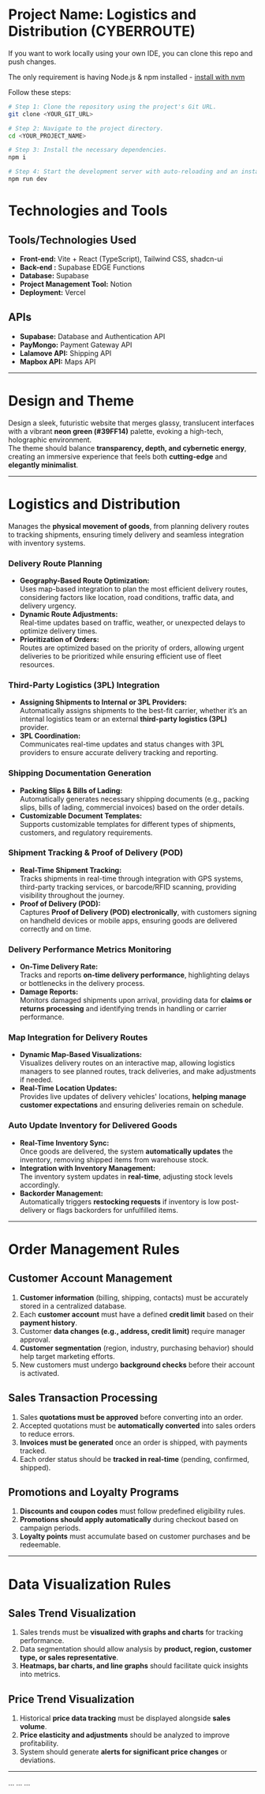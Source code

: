 # Project Name: Logistics and Distribution (CYBERROUTE)

If you want to work locally using your own IDE, you can clone this repo and push changes.

The only requirement is having Node.js & npm installed - [install with nvm](https://github.com/nvm-sh/nvm#installing-and-updating)

Follow these steps:

```sh
# Step 1: Clone the repository using the project's Git URL.
git clone <YOUR_GIT_URL>

# Step 2: Navigate to the project directory.
cd <YOUR_PROJECT_NAME>

# Step 3: Install the necessary dependencies.
npm i

# Step 4: Start the development server with auto-reloading and an instant preview.
npm run dev
```
# Technologies and Tools

## Tools/Technologies Used
- **Front-end:** Vite + React (TypeScript), Tailwind CSS, shadcn-ui
- **Back-end :** Supabase EDGE Functions
- **Database:** Supabase
- **Project Management Tool:** Notion
- **Deployment:** Vercel

## APIs
- **Supabase:** Database and Authentication API
- **PayMongo:** Payment Gateway API
- **Lalamove API:** Shipping API
- **Mapbox API:** Maps API

---

# Design and Theme

Design a sleek, futuristic website that merges glassy, translucent interfaces with a vibrant **neon green (#39FF14)** palette, evoking a high-tech, holographic environment.  
The theme should balance **transparency, depth, and cybernetic energy**, creating an immersive experience that feels both **cutting-edge** and **elegantly minimalist**.

---

# Logistics and Distribution

Manages the **physical movement of goods**, from planning delivery routes to tracking shipments, ensuring timely delivery and seamless integration with inventory systems.

### Delivery Route Planning
- **Geography-Based Route Optimization:**  
  Uses map-based integration to plan the most efficient delivery routes, considering factors like location, road conditions, traffic data, and delivery urgency.  
- **Dynamic Route Adjustments:**  
  Real-time updates based on traffic, weather, or unexpected delays to optimize delivery times.  
- **Prioritization of Orders:**  
  Routes are optimized based on the priority of orders, allowing urgent deliveries to be prioritized while ensuring efficient use of fleet resources.  

### Third-Party Logistics (3PL) Integration
- **Assigning Shipments to Internal or 3PL Providers:**  
  Automatically assigns shipments to the best-fit carrier, whether it’s an internal logistics team or an external **third-party logistics (3PL)** provider.  
- **3PL Coordination:**  
  Communicates real-time updates and status changes with 3PL providers to ensure accurate delivery tracking and reporting.  

### Shipping Documentation Generation
- **Packing Slips & Bills of Lading:**  
  Automatically generates necessary shipping documents (e.g., packing slips, bills of lading, commercial invoices) based on the order details.  
- **Customizable Document Templates:**  
  Supports customizable templates for different types of shipments, customers, and regulatory requirements.  

### Shipment Tracking & Proof of Delivery (POD)
- **Real-Time Shipment Tracking:**  
  Tracks shipments in real-time through integration with GPS systems, third-party tracking services, or barcode/RFID scanning, providing visibility throughout the journey.  
- **Proof of Delivery (POD):**  
  Captures **Proof of Delivery (POD) electronically**, with customers signing on handheld devices or mobile apps, ensuring goods are delivered correctly and on time.  

### Delivery Performance Metrics Monitoring
- **On-Time Delivery Rate:**  
  Tracks and reports **on-time delivery performance**, highlighting delays or bottlenecks in the delivery process.  
- **Damage Reports:**  
  Monitors damaged shipments upon arrival, providing data for **claims or returns processing** and identifying trends in handling or carrier performance.  

### Map Integration for Delivery Routes
- **Dynamic Map-Based Visualizations:**  
  Visualizes delivery routes on an interactive map, allowing logistics managers to see planned routes, track deliveries, and make adjustments if needed.  
- **Real-Time Location Updates:**  
  Provides live updates of delivery vehicles' locations, **helping manage customer expectations** and ensuring deliveries remain on schedule.  

### Auto Update Inventory for Delivered Goods
- **Real-Time Inventory Sync:**  
  Once goods are delivered, the system **automatically updates** the inventory, removing shipped items from warehouse stock.  
- **Integration with Inventory Management:**  
  The inventory system updates in **real-time**, adjusting stock levels accordingly.  
- **Backorder Management:**  
  Automatically triggers **restocking requests** if inventory is low post-delivery or flags backorders for unfulfilled items.  

---

# Order Management Rules

## Customer Account Management
1. **Customer information** (billing, shipping, contacts) must be accurately stored in a centralized database.  
2. Each **customer account** must have a defined **credit limit** based on their **payment history**.  
3. Customer **data changes (e.g., address, credit limit)** require manager approval.  
4. **Customer segmentation** (region, industry, purchasing behavior) should help target marketing efforts.  
5. New customers must undergo **background checks** before their account is activated.  

## Sales Transaction Processing
1. Sales **quotations must be approved** before converting into an order.  
2. Accepted quotations must be **automatically converted** into sales orders to reduce errors.  
3. **Invoices must be generated** once an order is shipped, with payments tracked.  
4. Each order status should be **tracked in real-time** (pending, confirmed, shipped).  

## Promotions and Loyalty Programs
1. **Discounts and coupon codes** must follow predefined eligibility rules.  
2. **Promotions should apply automatically** during checkout based on campaign periods.  
3. **Loyalty points** must accumulate based on customer purchases and be redeemable.  

---

# Data Visualization Rules

## Sales Trend Visualization
1. Sales trends must be **visualized with graphs and charts** for tracking performance.  
2. Data segmentation should allow analysis by **product, region, customer type, or sales representative**.  
3. **Heatmaps, bar charts, and line graphs** should facilitate quick insights into metrics.  

## Price Trend Visualization
1. Historical **price data tracking** must be displayed alongside **sales volume**.  
2. **Price elasticity and adjustments** should be analyzed to improve profitability.  
3. System should generate **alerts for significant price changes** or deviations.  

---


...
...
...
